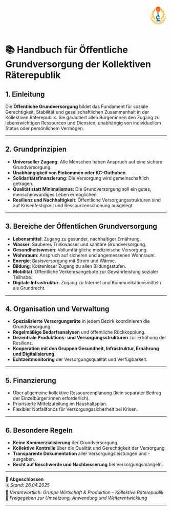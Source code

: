 <p align="right">
  <img src="https://raw.githubusercontent.com/hades-dux/Kollektive-Raeterepublik/main/Meta_und_Systemstruktur/logo_offiziell.png" alt="Logo der Kollektiven Räterepublik" height="80">
</p>

<!--
Autor: Fabio Weidner
Version: 1.0
Sektion: Wirtschaft & Produktion
Veröffentlichung: April 2025
-->

# 📚 Handbuch für Öffentliche Grundversorgung der Kollektiven Räterepublik

## 1. Einleitung

Die **Öffentliche Grundversorgung** bildet das Fundament für soziale Gerechtigkeit, Stabilität und gesellschaftlichen Zusammenhalt in der Kollektiven Räterepublik. Sie garantiert allen Bürger:innen den Zugang zu lebenswichtigen Ressourcen und Diensten, unabhängig von individuellem Status oder persönlichem Vermögen.

---

## 2. Grundprinzipien

- **Universeller Zugang**: Alle Menschen haben Anspruch auf eine sichere Grundversorgung.
- **Unabhängigkeit von Einkommen oder KC-Guthaben**.
- **Solidaritätsfinanzierung**: Die Versorgung wird gemeinschaftlich getragen.
- **Qualität statt Minimalismus**: Die Grundversorgung soll ein gutes, menschenwürdiges Leben ermöglichen.
- **Resilienz und Nachhaltigkeit**: Öffentliche Versorgungsstrukturen sind auf Krisenfestigkeit und Ressourcenschonung ausgelegt.

---

## 3. Bereiche der Öffentlichen Grundversorgung

- **Lebensmittel**: Zugang zu gesunder, nachhaltiger Ernährung.
- **Wasser**: Sauberes Trinkwasser und sanitäre Grundversorgung.
- **Gesundheitswesen**: Vollumfängliche medizinische Versorgung.
- **Wohnraum**: Anspruch auf sicheren und angemessenen Wohnraum.
- **Energie**: Basisversorgung mit Strom und Wärme.
- **Bildung**: Kostenloser Zugang zu allen Bildungsstufen.
- **Mobilität**: Öffentliche Verkehrsangebote zur Gewährleistung sozialer Teilhabe.
- **Digitale Infrastruktur**: Zugang zu Internet und Kommunikationsmitteln als Grundrecht.

---

## 4. Organisation und Verwaltung

- **Spezialisierte Versorgungsräte** in jedem Bezirk koordinieren die Grundversorgung.
- **Regelmäßige Bedarfsanalysen** und öffentliche Rückkopplung.
- **Dezentrale Produktions- und Versorgungsstrukturen** zur Erhöhung der Resilienz.
- **Kooperation mit den Gruppen Gesundheit, Infrastruktur, Ernährung und Digitalisierung**.
- **Echtzeitmonitoring** der Versorgungsqualität und Verfügbarkeit.

---

## 5. Finanzierung

- Über allgemeine kollektive Ressourcenplanung (kein separater Beitrag der Einzelbürger:innen erforderlich).
- Priorisierte Mittelzuteilung im Haushaltsplan.
- Flexibler Notfallfonds für Versorgungssicherheit bei Krisen.

---

## 6. Besondere Regeln

- **Keine Kommerzialisierung** der Grundversorgung.
- **Kollektive Kontrolle** über die Qualität und Gerechtigkeit der Versorgung.
- **Transparente Dokumentation** aller Versorgungsleistungen und -ausgaben.
- **Recht auf Beschwerde und Nachbesserung** bei Versorgungsmängeln.

---

🔢 **Abgeschlossen**  
🗓️ *Stand: 26.04.2025*  
🏩 *Verantwortlich: Gruppe Wirtschaft & Produktion – Kollektive Räterepublik*  
🔐 *Freigegeben zur Umsetzung, Anwendung und Weiterentwicklung*

---

